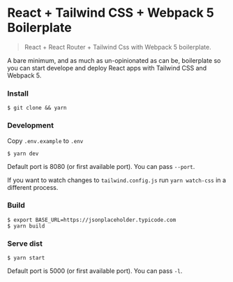 React + Tailwind CSS + Webpack 5 Boilerplate
===

> React + React Router + Tailwind Css with Webpack 5 boilerplate.

A bare minimum, and as much as un-opinionated as can be, boilerplate so you can start develope and deploy React apps with Tailwind CSS and Webpack 5.

### Install

```$shell
$ git clone && yarn
```

### Development

Copy `.env.example` to `.env`

```$shell
$ yarn dev
```

Default port is 8080 (or first available port). You can pass `--port`.

If you want to watch changes to `tailwind.config.js` run `yarn watch-css` in a different process.

### Build

```$shell
$ export BASE_URL=https://jsonplaceholder.typicode.com
$ yarn build
```

### Serve dist

```$shell
$ yarn start
```

Default port is 5000 (or first available port). You can pass `-l`.


